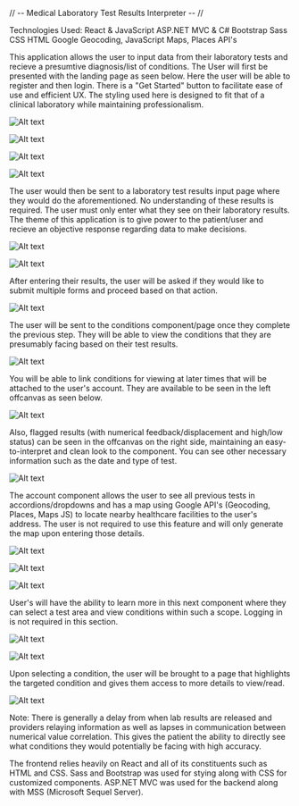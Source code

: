 // -- Medical Laboratory Test Results Interpreter -- //

Technologies Used:
React & JavaScript
ASP.NET MVC & C#
Bootstrap
Sass
CSS
HTML
Google Geocoding, JavaScript Maps, Places API's

This application allows the user to input data from their laboratory tests and recieve a presumtive diagnosis/list of conditions. The User will first be presented with the landing page as seen below. Here the user will be able to register and then login. There is a "Get Started" button to facilitate ease of use and efficient UX. The styling used here is designed to fit that of a clinical laboratory while maintaining professionalism. 

![Alt text](./Screenshots/LandingOne.png?raw=true "Landing, Top")

![Alt text](./Screenshots/LandingTwo.png?raw=true "Landing, Bottom")

![Alt text](./Screenshots/RegisterLanding.png?raw=true "Register Off-canvas")

![Alt text](./Screenshots/LoginLanding.png?raw=true "Login Off-canvas")

The user would then be sent to a laboratory test results input page where they would do the aforementioned. No understanding of these results is required. The user must only enter what they see on their laboratory results. The theme of this application is to give power to the patient/user and recieve an objective response regarding data to make decisions.

![Alt text](./Screenshots/BMPForm.png?raw=true "BMP Form, Top")

![Alt text](./Screenshots/CBCForm.png?raw=true "CBC, Bottom")

After entering their results, the user will be asked if they would like to submit multiple forms and proceed based on that action.

![Alt text](./Screenshots/FormModal.png?raw=true "Forms, Modal")

The user will be sent to the conditions component/page once they complete the previous step. They will be able to view the conditions that they are presumably facing based on their test results.

![Alt text](./Screenshots/Conditions.png?raw=true "Conditions")

You will be able to link conditions for viewing at later times that will be attached to the user's account. They are available to be seen in the left offcanvas as seen below.

![Alt text](./Screenshots/LinkedConditionsOC.png?raw=true "Linked Conditions")

Also, flagged results (with numerical feedback/displacement and high/low status) can be seen in the offcanvas on the right side, maintaining an easy-to-interpret and clean look to the component. You can see other necessary information such as the date and type of test.

![Alt text](./Screenshots/FlaggedConditionsOC.png?raw=true "Flagged results")

The account component allows the user to see all previous tests in accordions/dropdowns and has a map using Google API's (Geocoding, Places, Maps JS) to locate nearby healthcare facilities to the user's address. The user is not required to use this feature and will only generate the map upon entering those details.

![Alt text](./Screenshots/Account.png?raw=true "Account Once")

![Alt text](./Screenshots/NearbyHosp.png?raw=true "Nearby HF's")

![Alt text](./Screenshots/AccountTwo.png?raw=true "Account Two")

User's will have the ability to learn more in this next component where they can select a test area and view conditions within such a scope. Logging in is not required in this section.

![Alt text](./Screenshots/LearnMore.png?raw=true "Learn More")

![Alt text](./Screenshots/LearnMoreExpanded.png?raw=true "Learn More, Expanded")

Upon selecting a condition, the user will be brought to a page that highlights the targeted condition and gives them access to more details to view/read.

![Alt text](./Screenshots/LearnAboutTarget.png?raw=true "Learn About Target")

Note:
There is generally a delay from when lab results are released and providers relaying information as well as lapses in communication between numerical value correlation. This gives the patient the ability to directly see what conditions they would potentially be facing with high accuracy.

The frontend relies heavily on React and all of its constituents such as HTML and CSS. Sass and Bootstrap was used for stying along with CSS for customized components. ASP.NET MVC was used for the backend along with MSS (Microsoft Sequel Server).